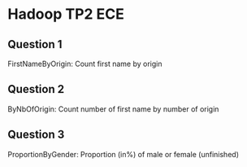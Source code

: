 # Hadoop TP2 ECE

## Question 1

FirstNameByOrigin: Count first name by origin

## Question 2

ByNbOfOrigin: Count number of first name by number of origin 

## Question 3

ProportionByGender: Proportion (in%) of male or female (unfinished)